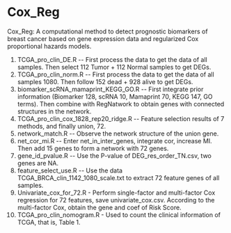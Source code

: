 # Cox_Reg
Cox_Reg: A computational method to detect prognostic biomarkers of breast cancer based on gene expression data and regularized Cox proportional hazards models. 


1. TCGA_pro_clin_DE.R  --  First process the data to get the data of all samples. Then select 112 Tumor + 112 Normal samples to get DEGs.
2. TCGA_pro_clin_norm.R -- First process the data to get the data of all samples 1080. Then follow 152 dead + 928 alive to get DEGs.
3. biomarker_scRNA_mamaprint_KEGG_GO.R -- First integrate prior information (Biomarker 128, scRNA 10, Mamaprint 70, KEGG 147, GO terms). Then combine with RegNatwork to obtain genes with connected structures in the network.
4. TCGA_pro_clin_cox_1828_rep20_ridge.R -- Feature selection results of 7 methods, and finally union, 72.
5. network_match.R -- Observe the network structure of the union gene.
6. net_cor_mi.R -- Enter net_in_inter_genes, integrate cor, increase MI. Then add 15 genes to form a network with 72 genes.
7. gene_id_pvalue.R -- Use the P-value of DEG_res_order_TN.csv, two genes are NA.
8. feature_select_use.R -- Use the data TCGA_BRCA_clin_1142_1080_scale.txt to extract 72 feature genes of all samples.
9. Univariate_cox_for_72.R - Perform single-factor and multi-factor Cox regression for 72 features, save univariate_cox.csv. According to the multi-factor Cox, obtain the gene and coef of Risk Score.
10. TCGA_pro_clin_nomogram.R - Used to count the clinical information of TCGA, that is, Table 1.
